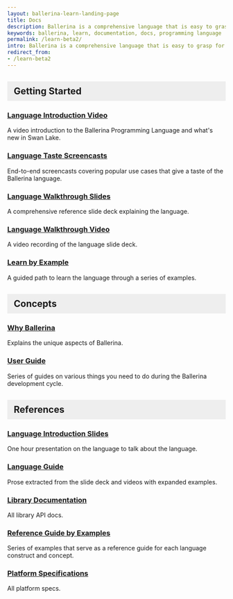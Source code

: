 ```yaml
---
layout: ballerina-learn-landing-page
title: Docs
description: Ballerina is a comprehensive language that is easy to grasp for anyone with prior programming experience. Start learning with the material below.
keywords: ballerina, learn, documentation, docs, programming language
permalink: /learn-beta2/
intro: Ballerina is a comprehensive language that is easy to grasp for anyone with prior programming experience. Start learning with the material below.
redirect_from:
- /learn-beta2
---
```

## Getting Started

### [Language Introduction Video](https://www.youtube.com/watch?v=My_uqtHvXV8&t=10s)

A video introduction to the Ballerina Programming Language and what's new in Swan Lake.

### [Language Taste Screencasts](https://www.youtube.com/watch?v=My_uqtHvXV8&t=10s)

End-to-end screencasts covering popular use cases that give a taste of the Ballerina language.

### [Language Walkthrough Slides](http://localhost:4000/learn/language-concepts/Ballerina_Language_Presentation-2021-03-08.pdf)

A comprehensive reference slide deck explaining the language.

### [Language Walkthrough Video](https://www.youtube.com/watch?v=My_uqtHvXV8&t=10s) 

A video recording of the language slide deck.

### [Learn by Example](/learn/by-example/)

A guided path to learn the language through a series of examples.

## Concepts

### [Why Ballerina](/learn/why-ballerina/)

Explains the unique aspects of Ballerina.

### [User Guide](/learn/user-guide/)

Series of guides on various things you need to do during the Ballerina development cycle.

## References

### [Language Introduction Slides](http://localhost:4000/learn/language-concepts/Ballerina_Language_Presentation-2021-03-08.pdf)

One hour presentation on the language to talk about the language.

### [Language Guide](/learn/language-concepts/)

Prose extracted from the slide deck and videos with expanded examples.

### [Library Documentation](/learn/api-docs/)

All library API docs.

### [Reference Guide by Examples](/learn/by-example/)

Series of examples that serve as a reference guide for each language construct and concept.

### [Platform Specifications](/spec/)

All platform specs.


<style>
.cBallerina-io-Gray-row.cLandingPageintro{

padding-bottom:0;
}

.cBallerina-io-Home-Middle-col{
padding-left:15px !important;
}

#getting-started, #concepts, #references{

    background-color:#eeeeee;
    display: block;
    padding: 10px 15px;
    border-bottom: none;
}

</style>
